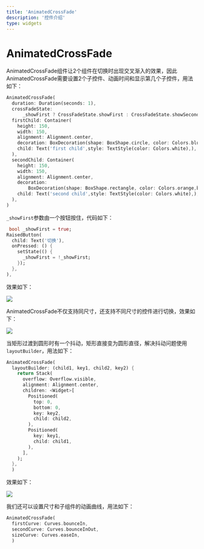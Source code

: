 ```yaml
---
title: 'AnimatedCrossFade'
description: '控件介绍'
type: widgets
---
```


# AnimatedCrossFade

AnimatedCrossFade组件让2个组件在切换时出现交叉渐入的效果，因此AnimatedCrossFade需要设置2个子控件、动画时间和显示第几个子控件，用法如下：

```dart
AnimatedCrossFade(
  duration: Duration(seconds: 1),
  crossFadeState:
      _showFirst ? CrossFadeState.showFirst : CrossFadeState.showSecond,
  firstChild: Container(
    height: 150,
    width: 150,
    alignment: Alignment.center,
    decoration: BoxDecoration(shape: BoxShape.circle, color: Colors.blue),
    child: Text('first child',style: TextStyle(color: Colors.white),),
  ),
  secondChild: Container(
    height: 150,
    width: 150,
    alignment: Alignment.center,
    decoration:
        BoxDecoration(shape: BoxShape.rectangle, color: Colors.orange,borderRadius:BorderRadius.circular(20)),
    child: Text('second child',style: TextStyle(color: Colors.white),),
  ),
)
```

`_showFirst`参数由一个按钮按住，代码如下：

```dart
 bool _showFirst = true;
RaisedButton(
  child: Text('切换'),
  onPressed: () {
    setState(() {
      _showFirst = !_showFirst;
    });
  },
),
```

效果如下：

![](https://img-blog.csdnimg.cn/20200303165153415.gif)

AnimatedCrossFade不仅支持同尺寸，还支持不同尺寸的控件进行切换，效果如下：

![](https://img-blog.csdnimg.cn/20200303171041630.gif)

当矩形过渡到圆形时有一个抖动，矩形直接变为圆形直径，解决抖动问题使用`layoutBuilder`，用法如下：

```dart
AnimatedCrossFade(
  layoutBuilder: (child1, key1, child2, key2) {
    return Stack(
      overflow: Overflow.visible,
      alignment: Alignment.center,
      children: <Widget>[
        Positioned(
          top: 0,
          bottom: 0,
          key: key2,
          child: child2,
        ),
        Positioned(
          key: key1,
          child: child1,
        ),
      ],
    );
  },
  )
```

效果如下：

![](https://img-blog.csdnimg.cn/20200303171430662.gif)



我们还可以设置尺寸和子组件的动画曲线，用法如下：

```dart
AnimatedCrossFade(
  firstCurve: Curves.bounceIn,
  secondCurve: Curves.bounceInOut,
  sizeCurve: Curves.easeIn,
  )
```







